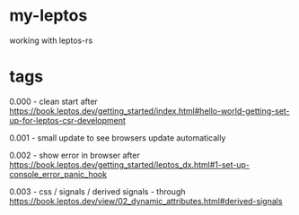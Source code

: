 # my-leptos
working with leptos-rs

# tags

0.000 - clean start after https://book.leptos.dev/getting_started/index.html#hello-world-getting-set-up-for-leptos-csr-development

0.001 - small update to see browsers update automatically

0.002 - show error in browser after https://book.leptos.dev/getting_started/leptos_dx.html#1-set-up-console_error_panic_hook

0.003 - css / signals / derived signals - through https://book.leptos.dev/view/02_dynamic_attributes.html#derived-signals
